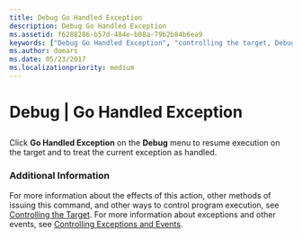 ```yaml
---
title: Debug Go Handled Exception
description: Debug Go Handled Exception
ms.assetid: f6288286-b57d-484e-b08a-79b2b84b6ea9
keywords: ["Debug Go Handled Exception", "controlling the target, Debug Go Handled Exception", "exceptions, Debug Go Handled Exception"]
ms.author: domars
ms.date: 05/23/2017
ms.localizationpriority: medium
---
```


# Debug | Go Handled Exception


## <span id="ddk_debug_go_handled_exception_dbg"></span><span id="DDK_DEBUG_GO_HANDLED_EXCEPTION_DBG"></span>


Click **Go Handled Exception** on the **Debug** menu to resume execution on the target and to treat the current exception as handled.

### <span id="additional_information"></span><span id="ADDITIONAL_INFORMATION"></span>Additional Information

For more information about the effects of this action, other methods of issuing this command, and other ways to control program execution, see [Controlling the Target](controlling-the-target.md). For more information about exceptions and other events, see [Controlling Exceptions and Events](controlling-exceptions-and-events.md).

 

 






